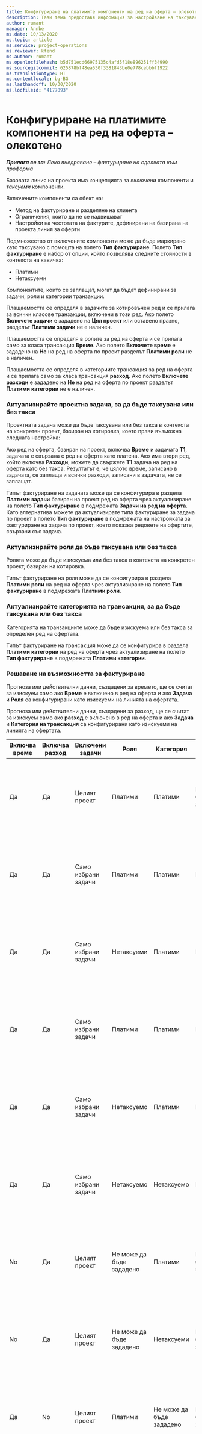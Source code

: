 ```yaml
---
title: Конфигуриране на платимите компоненти на ред на оферта – олекотено
description: Тази тема предоставя информация за настройване на таксувани и неначисляеми компоненти на базирана на проект линия за оферти.
author: rumant
manager: Annbe
ms.date: 10/13/2020
ms.topic: article
ms.service: project-operations
ms.reviewer: kfend
ms.author: rumant
ms.openlocfilehash: b5d751ecd66975135c4afd5f18e896251ff34990
ms.sourcegitcommit: 625878bf48ea530f3381843be0e778cebbbf1922
ms.translationtype: HT
ms.contentlocale: bg-BG
ms.lasthandoff: 10/30/2020
ms.locfileid: "4177093"
---
```

# <a name="configure-the-chargeable-components-of-a-quote-line---lite"></a>Конфигуриране на платимите компоненти на ред на оферта – олекотено

_**Прилага се за:** Леко внедряване – фактуриране на сделката към проформа_

Базовата линия на проекта има концепцията за *включени* компоненти и *таксуеми* компоненти.

Включените компоненти са обект на:

  - Метод на фактуриране и разделяне на клиента
  - Ограничения, които да не се надвишават 
  - Настройки на честотата на фактурите, дефинирани на базирана на проекта линия за оферти

Подмножество от включените компоненти може да бъде маркирано като таксувано с помощта на полето **Тип фактуриране**. Полето **Тип фактуриране** е набор от опции, който позволява следните стойности в контекста на кавичка:

  - Платими
  - Нетаксуеми

Компонентите, които се заплащат, могат да бъдат дефинирани за задачи, роли и категории транзакции.

Плащаемостта се определя в задачите за котировъчен ред и се прилага за всички класове транзакции, включени в този ред. Ако полето **Включете задачи** е зададено на **Цял проект** или оставено празно, разделът **Платими задачи** не е наличен.

Плащаемостта се определя в ролите за ред на оферта и се прилага само за класа трансакция **Време**. Ако полето **Включете време** е зададено на **Не** на ред на оферта по проект разделът **Платими роли** не е наличен.

Плащаемостта се определя в категориите трансакция за ред на оферта и се прилага само за класа трансакция **разход**. Ако полето **Включете разходи** е зададено на **Не** на ред на оферта по проект разделът **Платими категории** не е наличен.

### <a name="update-a-project-task-to-be-chargeable-or-non-chargeable"></a>Актуализирайте проектна задача, за да бъде таксувана или без такса

Проектната задача може да бъде таксувана или без такса в контекста на конкретен проект, базиран на котировка, което прави възможна следната настройка:

Ако ред на оферта, базиран на проект, включва **Време** и задачата **Т1**, задачата е свързана с ред на оферта като платена. Ако има втори ред, който включва **Разходи**, можете да свържете **Т1** задача на ред на оферта като без такса. Резултатът е, че цялото време, записано в задачата, се заплаща и всички разходи, записани в задачата, не се заплащат.

Типът фактуриране на задачата може да се конфигурира в раздела **Платими задачи** базиран на проект ред на оферта чрез актуализиране на полето **Тип фактуриране** в подмрежата **Задачи на ред на оферта**. Като алтернатива можете да актуализирате типа фактуриране за задача по проект в полето **Тип фактуриране** в подмрежата на настройката за фактуриране на задача по проект, което показва редовете на офертите, свързани със задача.

### <a name="update-a-role-to-be-chargeable-or-non-chargeable"></a>Актуализирайте роля да бъде таксувана или без такса

Ролята може да бъде изискуема или без такса в контекста на конкретен проект, базиран на котировка.

Типът фактуриране на роля може да се конфигурира в раздела **Платими роли** на ред на оферта чрез актуализиране на полето **Тип фактуриране** в подмрежата **Платими роли**.

### <a name="update-a-transaction-category-to-be-chargeable-or-non-chargeable"></a>Актуализирайте категорията на трансакция, за да бъде таксувана или без такса

Категорията на транзакциите може да бъде изискуема или без такса за определен ред на офертата.

Типът фактуриране на трансакция може да се конфигурира в раздела **Платими категории** на ред на оферта чрез актуализиране на полето **Тип фактуриране** в подмрежата **Платими категории**.

### <a name="resolve-chargeability"></a>Решаване на възможността за фактуриране
Прогноза или действителни данни, създадени за времето, ще се считат за изискуем само ако **Време** е включено в ред на оферта и ако **Задача** и **Роля** са конфигурирани като изискуеми на линията на офертата.

Прогноза или действителни данни, създадени за разход, ще се считат за изискуем само ако **разход** е включено в ред на оферта и ако **Задача** и **Категория на трансакция** са конфигурирани като изискуеми на линията на офертата.

| Включва време | Включва разход | Включени задачи | Роля | Категория | Задача | Плащане |
| --- | --- | --- | --- | --- | --- | --- |
| Да | Да | Целият проект | Платими | Платими | Не може да бъде зададено | Таксуване по действително време: Платимо </br>Вид на фактурирането за действителни разходи: Платимо |
| Да | Да | Само избрани задачи | Платими | Платими | Платими | Таксуване по действително време: Платимо</br>Вид на фактурирането за действителни разходи: Платимо |
| Да | Да | Само избрани задачи | Нетаксуеми | Платими | Платими | Таксуване по действително време: Неплатимо</br>Вид на фактурирането за действителни разходи: Платимо |
| Да | Да | Само избрани задачи | Платими | Платими | Нетаксуемо | Таксуване по действително време: Неплатимо</br> Вид на фактурирането за действителни разходи: Неплатимо |
| Да | Да | Само избрани задачи | Нетаксуемо | Платими | Нетаксуемо | Таксуване по действително време: Неплатимо</br> Вид на фактурирането за действителни разходи: Неплатимо |
| Да | Да | Само избрани задачи | Нетаксуемо | Нетаксуемо | Платими | Таксуване по действително време: Неплатимо</br> Вид на фактурирането за действителни разходи: Неплатимо |
| No | Да | Целият проект | Не може да бъде зададено | Платими | Не може да бъде зададено | Таксуване по действително време: Неналично </br>Вид на фактурирането за действителни разходи: Платимо |
| No | Да | Целият проект | Не може да бъде зададено | Нетаксуеми | Не може да бъде зададено | Таксуване по действително време: Неналично </br>Вид на фактурирането за действителни разходи: Неплатимо |
| Да | No | Целият проект | Платими | Не може да бъде зададено | Не може да бъде зададено | Таксуване по действително време: Платимо</br>Вид на фактурирането за действителни разходи: Неналично |
| Да | No | Целият проект | Нетаксуеми | Не може да бъде зададено | Не може да бъде зададено | Таксуване по действително време: Неплатимо </br>Вид на фактурирането за действителни разходи: Неналично |


[!INCLUDE[footer-include](../../includes/footer-banner.md)]